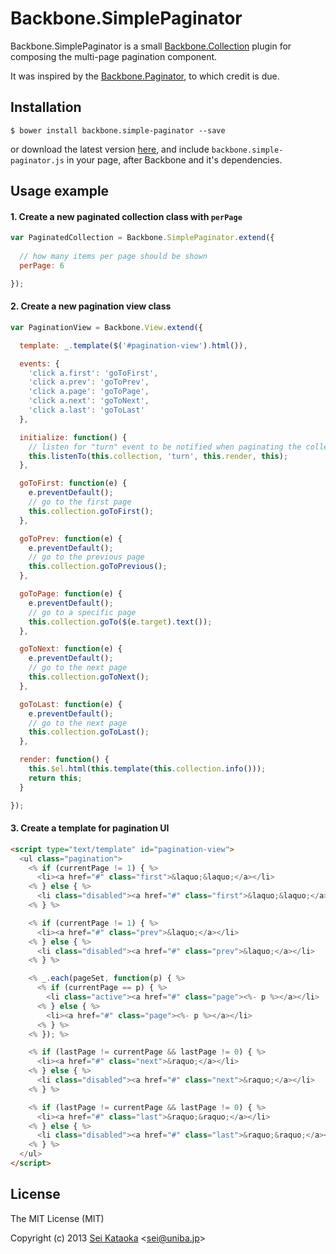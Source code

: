 # Backbone.SimplePaginator

Backbone.SimplePaginator is a small [Backbone.Collection](http://backbonejs.org/#Collection) plugin for composing the multi-page pagination component.

It was inspired by the [Backbone.Paginator](http://backbone-paginator.github.io/backbone.paginator/), to which credit is due.

## Installation

	$ bower install backbone.simple-paginator --save

or download the latest version [here](http://github.com/seei/backbone.simple-paginator/archive/0.1.1.zip), and include `backbone.simple-paginator.js` in your page, after Backbone and it's dependencies.

## Usage example

#### 1. Create a new paginated collection class with `perPage`

```javascript
var PaginatedCollection = Backbone.SimplePaginator.extend({
  
  // how many items per page should be shown
  perPage: 6

});
```

#### 2. Create a new pagination view class

```javascript
var PaginationView = Backbone.View.extend({

  template: _.template($('#pagination-view').html()),

  events: {
    'click a.first': 'goToFirst',
    'click a.prev': 'goToPrev',
    'click a.page': 'goToPage',
    'click a.next': 'goToNext',
    'click a.last': 'goToLast'
  },

  initialize: function() {
    // listen for "turn" event to be notified when paginating the collection
    this.listenTo(this.collection, 'turn', this.render, this);
  },

  goToFirst: function(e) {
    e.preventDefault();
    // go to the first page
    this.collection.goToFirst();
  },

  goToPrev: function(e) {
    e.preventDefault();
    // go to the previous page
    this.collection.goToPrevious();
  },

  goToPage: function(e) {
    e.preventDefault();
    // go to a specific page
    this.collection.goTo($(e.target).text());
  },

  goToNext: function(e) {
    e.preventDefault();
    // go to the next page
    this.collection.goToNext();
  },

  goToLast: function(e) {
    e.preventDefault();
    // go to the next page
    this.collection.goToLast();
  },

  render: function() {
    this.$el.html(this.template(this.collection.info()));
    return this;
  }

});
```

#### 3. Create a template for pagination UI

```html
<script type="text/template" id="pagination-view">
  <ul class="pagination">
    <% if (currentPage != 1) { %>
      <li><a href="#" class="first">&laquo;&laquo;</a></li>
    <% } else { %>
      <li class="disabled"><a href="#" class="first">&laquo;&laquo;</a></li>
    <% } %>

    <% if (currentPage != 1) { %>
      <li><a href="#" class="prev">&laquo;</a></li>
    <% } else { %>
      <li class="disabled"><a href="#" class="prev">&laquo;</a></li>
    <% } %>

    <% _.each(pageSet, function(p) { %>
      <% if (currentPage == p) { %>
        <li class="active"><a href="#" class="page"><%- p %></a></li>
      <% } else { %>
        <li><a href="#" class="page"><%- p %></a></li>
      <% } %>
    <% }); %>

    <% if (lastPage != currentPage && lastPage != 0) { %>
      <li><a href="#" class="next">&raquo;</a></li>
    <% } else { %>
      <li class="disabled"><a href="#" class="next">&raquo;</a></li>
    <% } %>

    <% if (lastPage != currentPage && lastPage != 0) { %>
      <li><a href="#" class="last">&raquo;&raquo;</a></li>
    <% } else { %>
      <li class="disabled"><a href="#" class="last">&raquo;&raquo;</a></li>
    <% } %>
  </ul>
</script>
```

## License

The MIT License (MIT)

Copyright (c) 2013 [Sei Kataoka](http://github.com/seei) &lt;sei@uniba.jp&gt;

